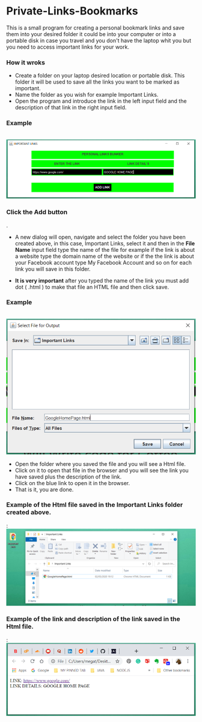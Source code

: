 # Private-Links-Bookmarks

This is a small program for creating a personal bookmark links and save them into your desired folder it could be into your computer or
into a portable disk in case you travel and you don't have the laptop whit you but you need to access important links for your work.

<h3>How it wroks</h3>

- Create a folder on your laptop desired location or portable disk. This folder it will be used to save all the links you want to be marked
as important.
- Name the folder as you wish for example Important Links.
- Open the program and introduce the link in the left input field and the description of that link in the right input field.

<h3>Example</h3><br>
<img src="images/addthelinkanddescription.png" width="600">

<h3>Click the Add button</h3>.

- A new dialog will open, navigate and select the folder you have been created above, in this case, Important Links, select it and then in
the <strong>File Name</strong> input field type the name of the file for example if the link is about a website type the domain name of the
website or if the the link is about your Facebook account type My Facebook Account and so on for each link you will save in this folder.

- <strong>It is very important</strong> after you typed the name of the link you must add dot ( .html ) to make that file an HTML file and
then click save.

<h3>Example</h3><br>
<img src="images/savefilewhithtmlextension.png" width="600">

- Open the folder where you saved the file and you will see a Html file.
- Click on it to open that file in the browser and you will see the link you have saved plus the description of the link.
- Click on the blue link to open it in the browser. 
- That is it, you are done.

<h3>Example of the Html file saved in the Important Links folder created above.</h3>:<br>
<img src="images/thefilesavedinthefolder.png" width="600"><br>

<h3>Example of the link and description of the link saved in the Html file.</h3>:<br>
<img src="images/thelinkanddescriptionintheforlder.png" width="600">
